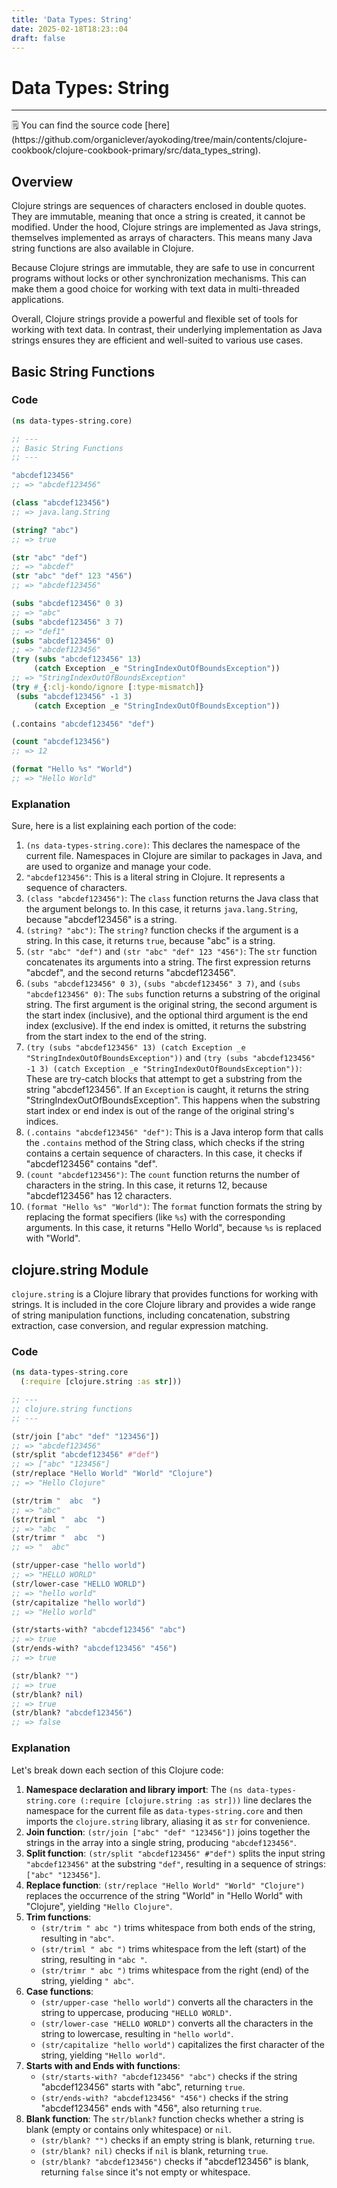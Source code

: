 ```yaml
---
title: 'Data Types: String'
date: 2025-02-18T18:23::04
draft: false
---
```


# Data Types: String

---

<aside>
🗒️ You can find the source code [here](https://github.com/organiclever/ayokoding/tree/main/contents/clojure-cookbook/clojure-cookbook-primary/src/data_types_string).

</aside>

## Overview

Clojure strings are sequences of characters enclosed in double quotes. They are immutable, meaning that once a string is created, it cannot be modified. Under the hood, Clojure strings are implemented as Java strings, themselves implemented as arrays of characters. This means many Java string functions are also available in Clojure.

Because Clojure strings are immutable, they are safe to use in concurrent programs without locks or other synchronization mechanisms. This can make them a good choice for working with text data in multi-threaded applications.

Overall, Clojure strings provide a powerful and flexible set of tools for working with text data. In contrast, their underlying implementation as Java strings ensures they are efficient and well-suited to various use cases.

## Basic String Functions

### Code

```clojure
(ns data-types-string.core)

;; ---
;; Basic String Functions
;; ---

"abcdef123456"
;; => "abcdef123456"

(class "abcdef123456")
;; => java.lang.String

(string? "abc")
;; => true

(str "abc" "def")
;; => "abcdef"
(str "abc" "def" 123 "456")
;; => "abcdef123456"

(subs "abcdef123456" 0 3)
;; => "abc"
(subs "abcdef123456" 3 7)
;; => "def1"
(subs "abcdef123456" 0)
;; => "abcdef123456"
(try (subs "abcdef123456" 13)
     (catch Exception _e "StringIndexOutOfBoundsException"))
;; => "StringIndexOutOfBoundsException"
(try #_{:clj-kondo/ignore [:type-mismatch]}
 (subs "abcdef123456" -1 3)
     (catch Exception _e "StringIndexOutOfBoundsException"))

(.contains "abcdef123456" "def")

(count "abcdef123456")
;; => 12

(format "Hello %s" "World")
;; => "Hello World"
```

### Explanation

Sure, here is a list explaining each portion of the code:

1. `(ns data-types-string.core)`: This declares the namespace of the current file. Namespaces in Clojure are similar to packages in Java, and are used to organize and manage your code.
2. `"abcdef123456"`: This is a literal string in Clojure. It represents a sequence of characters.
3. `(class "abcdef123456")`: The `class` function returns the Java class that the argument belongs to. In this case, it returns `java.lang.String`, because "abcdef123456" is a string.
4. `(string? "abc")`: The `string?` function checks if the argument is a string. In this case, it returns `true`, because "abc" is a string.
5. `(str "abc" "def")` and `(str "abc" "def" 123 "456")`: The `str` function concatenates its arguments into a string. The first expression returns "abcdef", and the second returns "abcdef123456".
6. `(subs "abcdef123456" 0 3)`, `(subs "abcdef123456" 3 7)`, and `(subs "abcdef123456" 0)`: The `subs` function returns a substring of the original string. The first argument is the original string, the second argument is the start index (inclusive), and the optional third argument is the end index (exclusive). If the end index is omitted, it returns the substring from the start index to the end of the string.
7. `(try (subs "abcdef123456" 13) (catch Exception _e "StringIndexOutOfBoundsException"))` and `(try (subs "abcdef123456" -1 3) (catch Exception _e "StringIndexOutOfBoundsException"))`: These are try-catch blocks that attempt to get a substring from the string "abcdef123456". If an `Exception` is caught, it returns the string "StringIndexOutOfBoundsException". This happens when the substring start index or end index is out of the range of the original string's indices.
8. `(.contains "abcdef123456" "def")`: This is a Java interop form that calls the `.contains` method of the String class, which checks if the string contains a certain sequence of characters. In this case, it checks if "abcdef123456" contains "def".
9. `(count "abcdef123456")`: The `count` function returns the number of characters in the string. In this case, it returns 12, because "abcdef123456" has 12 characters.
10. `(format "Hello %s" "World")`: The `format` function formats the string by replacing the format specifiers (like `%s`) with the corresponding arguments. In this case, it returns "Hello World", because `%s` is replaced with "World".

## clojure.string Module

`clojure.string` is a Clojure library that provides functions for working with strings. It is included in the core Clojure library and provides a wide range of string manipulation functions, including concatenation, substring extraction, case conversion, and regular expression matching.

### Code

```clojure
(ns data-types-string.core
  (:require [clojure.string :as str]))

;; ---
;; clojure.string functions
;; ---

(str/join ["abc" "def" "123456"])
;; => "abcdef123456"
(str/split "abcdef123456" #"def")
;; => ["abc" "123456"]
(str/replace "Hello World" "World" "Clojure")
;; => "Hello Clojure"

(str/trim "  abc  ")
;; => "abc"
(str/triml "  abc  ")
;; => "abc  "
(str/trimr "  abc  ")
;; => "  abc"

(str/upper-case "hello world")
;; => "HELLO WORLD"
(str/lower-case "HELLO WORLD")
;; => "hello world"
(str/capitalize "hello world")
;; => "Hello world"

(str/starts-with? "abcdef123456" "abc")
;; => true
(str/ends-with? "abcdef123456" "456")
;; => true

(str/blank? "")
;; => true
(str/blank? nil)
;; => true
(str/blank? "abcdef123456")
;; => false
```

### Explanation

Let's break down each section of this Clojure code:

1. **Namespace declaration and library import**: The `(ns data-types-string.core (:require [clojure.string :as str]))` line declares the namespace for the current file as `data-types-string.core` and then imports the `clojure.string` library, aliasing it as `str` for convenience.
2. **Join function**: `(str/join ["abc" "def" "123456"])` joins together the strings in the array into a single string, producing `"abcdef123456"`.
3. **Split function**: `(str/split "abcdef123456" #"def")` splits the input string `"abcdef123456"` at the substring `"def"`, resulting in a sequence of strings: `["abc" "123456"]`.
4. **Replace function**: `(str/replace "Hello World" "World" "Clojure")` replaces the occurrence of the string "World" in "Hello World" with "Clojure", yielding `"Hello Clojure"`.
5. **Trim functions**:
   - `(str/trim " abc ")` trims whitespace from both ends of the string, resulting in `"abc"`.
   - `(str/triml " abc ")` trims whitespace from the left (start) of the string, resulting in `"abc "`.
   - `(str/trimr " abc ")` trims whitespace from the right (end) of the string, yielding `" abc"`.
6. **Case functions**:
   - `(str/upper-case "hello world")` converts all the characters in the string to uppercase, producing `"HELLO WORLD"`.
   - `(str/lower-case "HELLO WORLD")` converts all the characters in the string to lowercase, resulting in `"hello world"`.
   - `(str/capitalize "hello world")` capitalizes the first character of the string, yielding `"Hello world"`.
7. **Starts with and Ends with functions**:
   - `(str/starts-with? "abcdef123456" "abc")` checks if the string "abcdef123456" starts with "abc", returning `true`.
   - `(str/ends-with? "abcdef123456" "456")` checks if the string "abcdef123456" ends with "456", also returning `true`.
8. **Blank function**: The `str/blank?` function checks whether a string is blank (empty or contains only whitespace) or `nil`.
   - `(str/blank? "")` checks if an empty string is blank, returning `true`.
   - `(str/blank? nil)` checks if `nil` is blank, returning `true`.
   - `(str/blank? "abcdef123456")` checks if "abcdef123456" is blank, returning `false` since it's not empty or whitespace.
